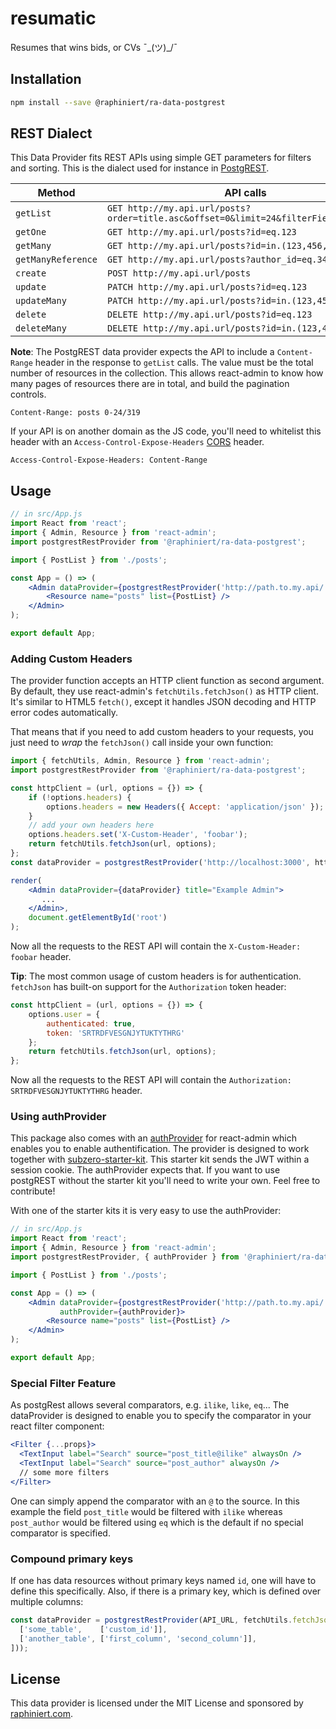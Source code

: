 # resumatic
Resumes that wins bids, or CVs ¯\_(ツ)_/¯

## Installation

```sh
npm install --save @raphiniert/ra-data-postgrest
```

## REST Dialect

This Data Provider fits REST APIs using simple GET parameters for filters and sorting. This is the dialect used for instance in [PostgREST](http://postgrest.org).

| Method             | API calls
|--------------------|----------------------------------------------------------------
| `getList`          | `GET http://my.api.url/posts?order=title.asc&offset=0&limit=24&filterField=eq.value`
| `getOne`           | `GET http://my.api.url/posts?id=eq.123`
| `getMany`          | `GET http://my.api.url/posts?id=in.(123,456,789)`
| `getManyReference` | `GET http://my.api.url/posts?author_id=eq.345`
| `create`           | `POST http://my.api.url/posts`
| `update`           | `PATCH http://my.api.url/posts?id=eq.123`
| `updateMany`       | `PATCH http://my.api.url/posts?id=in.(123,456,789)`
| `delete`           | `DELETE http://my.api.url/posts?id=eq.123`
| `deleteMany`       | `DELETE http://my.api.url/posts?id=in.(123,456,789)`

**Note**: The PostgREST data provider expects the API to include a `Content-Range` header in the response to `getList` calls. The value must be the total number of resources in the collection. This allows react-admin to know how many pages of resources there are in total, and build the pagination controls.

```
Content-Range: posts 0-24/319
```

If your API is on another domain as the JS code, you'll need to whitelist this header with an `Access-Control-Expose-Headers` [CORS](https://developer.mozilla.org/en-US/docs/Web/HTTP/Access_control_CORS) header.

```
Access-Control-Expose-Headers: Content-Range
```

## Usage

```jsx
// in src/App.js
import React from 'react';
import { Admin, Resource } from 'react-admin';
import postgrestRestProvider from '@raphiniert/ra-data-postgrest';

import { PostList } from './posts';

const App = () => (
    <Admin dataProvider={postgrestRestProvider('http://path.to.my.api/')}>
        <Resource name="posts" list={PostList} />
    </Admin>
);

export default App;
```

### Adding Custom Headers

The provider function accepts an HTTP client function as second argument. By default, they use react-admin's `fetchUtils.fetchJson()` as HTTP client. It's similar to HTML5 `fetch()`, except it handles JSON decoding and HTTP error codes automatically.

That means that if you need to add custom headers to your requests, you just need to *wrap* the `fetchJson()` call inside your own function:

```jsx
import { fetchUtils, Admin, Resource } from 'react-admin';
import postgrestRestProvider from '@raphiniert/ra-data-postgrest';

const httpClient = (url, options = {}) => {
    if (!options.headers) {
        options.headers = new Headers({ Accept: 'application/json' });
    }
    // add your own headers here
    options.headers.set('X-Custom-Header', 'foobar');
    return fetchUtils.fetchJson(url, options);
};
const dataProvider = postgrestRestProvider('http://localhost:3000', httpClient);

render(
    <Admin dataProvider={dataProvider} title="Example Admin">
       ...
    </Admin>,
    document.getElementById('root')
);
```

Now all the requests to the REST API will contain the `X-Custom-Header: foobar` header.

**Tip**: The most common usage of custom headers is for authentication. `fetchJson` has built-on support for the `Authorization` token header:

```js
const httpClient = (url, options = {}) => {
    options.user = {
        authenticated: true,
        token: 'SRTRDFVESGNJYTUKTYTHRG'
    };
    return fetchUtils.fetchJson(url, options);
};
```

Now all the requests to the REST API will contain the `Authorization: SRTRDFVESGNJYTUKTYTHRG` header.

### Using authProvider
This package also comes with an [authProvider](https://github.com/marmelab/react-admin/blob/master/docs/Authentication.md) for react-admin which enables you to enable authentification. The provider is designed to work together with [subzero-starter-kit](https://github.com/subzerocloud/subzero-starter-kit). This starter kit sends the JWT within a session cookie. The authProvider expects that. If you want to use postgREST without the starter kit you'll need to write your own. Feel free to contribute!

With one of the starter kits it is very easy to use the authProvider:
```jsx
// in src/App.js
import React from 'react';
import { Admin, Resource } from 'react-admin';
import postgrestRestProvider, { authProvider } from '@raphiniert/ra-data-postgrest';

import { PostList } from './posts';

const App = () => (
    <Admin dataProvider={postgrestRestProvider('http://path.to.my.api/')} 
           authProvider={authProvider}>
        <Resource name="posts" list={PostList} />
    </Admin>
);

export default App;
```

### Special Filter Feature
As postgRest allows several comparators, e.g. `ilike`, `like`, `eq`... 
The dataProvider is designed to enable you to specify the comparator in your react filter component:

```jsx
<Filter {...props}>
  <TextInput label="Search" source="post_title@ilike" alwaysOn />
  <TextInput label="Search" source="post_author" alwaysOn />
  // some more filters
</Filter>
```

One can simply append the comparator with an `@` to the source. In this example the field `post_title` would be filtered with `ilike` whereas `post_author` would be filtered using `eq` which is the default if no special comparator is specified.


### Compound primary keys
If one has data resources without primary keys named `id`, one will have to define this specifically. Also, if there is a primary key, which is defined over multiple columns:

```jsx
const dataProvider = postgrestRestProvider(API_URL, fetchUtils.fetchJson, 'eq', new Map([
  ['some_table',    ['custom_id']],
  ['another_table', ['first_column', 'second_column']],
]));
```

## License

This data provider is licensed under the MIT License and sponsored by [raphiniert.com](https://raphiniert.com).
